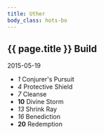 ```yaml
---
title: Uther
body_class: hots-bo
---
```


## {{ page.title }} Build
2015-05-19

-   _1_  Conjurer\'s Pursuit
-   _4_  Protective Shield
-   _7_  Cleanse
- __10__ Divine Storm
-  _13_  Shrink Ray
-  _16_  Benediction
- __20__ Redemption




















